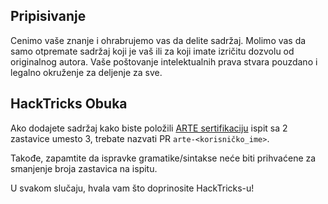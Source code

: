 ## Pripisivanje
Cenimo vaše znanje i ohrabrujemo vas da delite sadržaj. Molimo vas da samo otpremate sadržaj koji je vaš ili za koji imate izričitu dozvolu od originalnog autora. Vaše poštovanje intelektualnih prava stvara pouzdano i legalno okruženje za deljenje za sve.

## HackTricks Obuka
Ako dodajete sadržaj kako biste položili [ARTE sertifikaciju](https://training.hacktricks.xyz/courses/arte) ispit sa 2 zastavice umesto 3, trebate nazvati PR `arte-<korisničko_ime>`.

Takođe, zapamtite da ispravke gramatike/sintakse neće biti prihvaćene za smanjenje broja zastavica na ispitu.

U svakom slučaju, hvala vam što doprinosite HackTricks-u!

